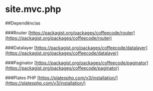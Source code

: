 # site.mvc.php

##Dependências

###Router
[https://packagist.org/packages/coffeecode/router](https://packagist.org/packages/coffeecode/router)

###Datalayer
[https://packagist.org/packages/coffeecode/datalayer](https://packagist.org/packages/coffeecode/datalayer)

###Paginator
[https://packagist.org/packages/coffeecode/paginator](https://packagist.org/packages/coffeecode/paginator)

###Plates PHP
[https://platesphp.com/v3/installation/](https://platesphp.com/v3/installation/)
